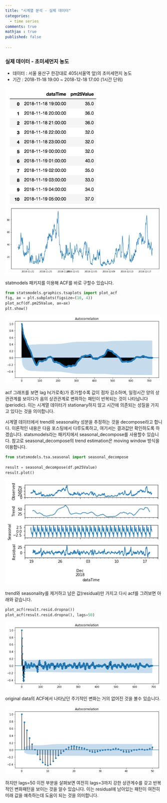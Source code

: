 ```yaml
---
title: "시계열 분석 - 실제 데이터"
categories: 
  - time series
comments: true
mathjax : true
published: false

---
```


### 실제 데이터 - 초미세먼지 농도

* 데이터 : 서울 용산구 한강대로 405(서울역 앞)의 초미세먼지 농도 
* 기간 : 	2018-11-18 19:00 ~ 2018-12-18 17:00 (1시간 단위)

<img src="/assets/img/2018-12-18/df.png" width="300">

<img src = "/assets/img/2018-12-18/pm25.png" width="500">

statmodels 패키지를 이용해 ACF를 바로 구할수 있습니다.

```python
from statsmodels.graphics.tsaplots import plot_acf
fig, ax = plt.subplots(figsize=(10, 4))
plot_acf(df.pm25Value, ax=ax)
plt.show()
```
<img src = "/assets/img/2018-12-18/acf.png" width="500">

acf 그래프를 보면 lag h(가로축)가 증가할수록 값이 점차 감소하며, 일정시간 양의 상관관계를 보이다가 음의 상관관계로 변화하는 패턴이 반복되는 것이 나타납니다(periodic). 이는 시계열 데이터가 stationary하지 않고 시간에 의존되는 성질을 가지고 있다는 것을 의미합니다. 

시계열 데이터에서 trend와 seasonality 성분을 추정하는 것을 decompose라고 합니다. 이론적인 내용은 다음 포스팅에서 다루도록하고, 여기서는 결과값만 확인하도록 하겠습니다. statsmodels라는 패키지에서 seasonal_decompose를 사용할수 있습니다. 참고로 seasonal_decompose의 trend estimation은 moving window 방식을 이용합니다. 

```python
from statsmodels.tsa.seasonal import seasonal_decompose

result = seasonal_decompose(df.pm25Value)
result.plot()
```
<img src = "/assets/img/2018-12-18/decompose.png" width="500">

trend와 seasonality를 제거하고 남은 값(residual)만 가지고 다시 acf를 그려보면 아래와 같습니다.

```python
plot_acf(result.resid.dropna()) 
plot_acf(result.resid.dropna(), lags=50) 
```
<img src = "/assets/img/2018-12-18/residual_acf_all.png" width="500">

original data의 ACF에서 나타났던 주기적인 변화는 거의 없어진 것을 볼수 있습니다. 

<img src = "/assets/img/2018-12-18/residual_acf.png" width="500">

하지만 lags=50 이전 부분을 살펴보면 여전히 lags=3까지 강한 상관계수를 갖고 반복적인 변화패턴을 보이는 것을 알수 있습니다. 이는 residual에 남아있는 패턴이 여전히 미래 값을 예측하는데 도움이 되는 것을 의미합니다. 
